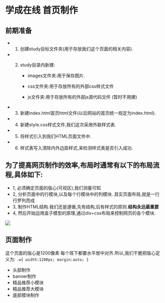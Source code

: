 # 学成在线 首页制作
## 前期准备
+ 1. 创建study目标文件夹(用于存放我们这个页面的相关内容).
+ 2. study目录内新建:
  
       + images文件夹:用于保存图片.
  
       + css文件夹:用于存放所有的外部css样式文件
  
       + js文件夹:用于存放所有的外部js源代码文件 (暂时不用建)
+ 3. 新建index.html首页html文件(以后网站的首页统一规定为index.html).
+ 4. 新建style.css样式文件,我们这次采用外联样式表.
+ 5. 将样式引入到我们HTML页面文件中.
+ 6. 样式表写入清除内外边距样式,来检测样式表是否引入成功.

## 为了提高网页制作的效率,布局时通常有以下的布局流程,具体如下:
+ 1, 必须确定页面的版心(可视区),我们测量可知
+ 2, 分析页面中的行模块,以及每个行模块中的列模块. 其实页面布局,就是一行行罗列而成
+ 3, 制作HTML结构.我们还是遵循,先有结构,后有样式的原则.**结构永远最重要**
+ 4, 然后开始运用盒子模型的原理,通过div+css布局来控制网页的各个模块.

![](images/box%E5%88%92%E5%88%86.png)


## 页面制作
这个页面的版心是1200像素 每个班下都要水平居中对齐.所以,我们干脆把版心定义为:
`.w{
    width:1200px;
    margin:auto;
}`
+ 头部制作
+ banner制作
+ 精品推荐小模块
+ 精品推荐大模块
+ 底部模块制作